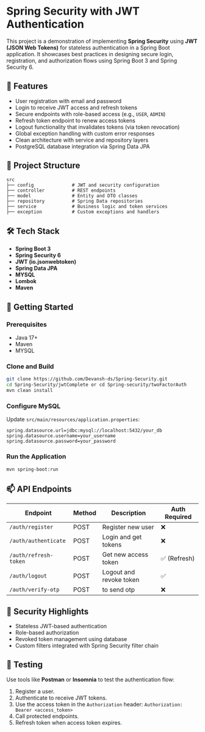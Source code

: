 # Spring Security with JWT Authentication

This project is a demonstration of implementing **Spring Security** using **JWT (JSON Web Tokens)** for stateless authentication in a Spring Boot application. It showcases best practices in designing secure login, registration, and authorization flows using Spring Boot 3 and Spring Security 6.

## 🔐 Features

- User registration with email and password
- Login to receive JWT access and refresh tokens
- Secure endpoints with role-based access (e.g., `USER`, `ADMIN`)
- Refresh token endpoint to renew access tokens
- Logout functionality that invalidates tokens (via token revocation)
- Global exception handling with custom error responses
- Clean architecture with service and repository layers
- PostgreSQL database integration via Spring Data JPA

## 📂 Project Structure

```
src
├── config              # JWT and security configuration
├── controller          # REST endpoints
├── model               # Entity and DTO classes
├── repository          # Spring Data repositories
├── service             # Business logic and token services
├── exception           # Custom exceptions and handlers

````

## 🛠️ Tech Stack

- **Spring Boot 3**
- **Spring Security 6**
- **JWT (io.jsonwebtoken)**
- **Spring Data JPA**
- **MYSQL**
- **Lombok**
- **Maven**

## 🚀 Getting Started

### Prerequisites

- Java 17+
- Maven
- MYSQL

### Clone and Build

```bash
git clone https://github.com/Devansh-ds/Spring-Security.git
cd Spring-Security/jwtComplete or cd Spring-security/twoFactorAuth
mvn clean install
````

### Configure MySQL

Update `src/main/resources/application.properties`:

```properties
spring.datasource.url=jdbc:mysql://localhost:5432/your_db
spring.datasource.username=your_username
spring.datasource.password=your_password
```

### Run the Application

```bash
mvn spring-boot:run
```

## 📫 API Endpoints

| Endpoint                  | Method | Description                | Auth Required |
| ------------------------- | ------ | -------------------------- | ------------- |
| `/auth/register`      | POST   | Register new user          | ❌                |
| `/auth/authenticate`  | POST   | Login and get tokens       | ❌                |
| `/auth/refresh-token` | POST   | Get new access token       | ✅ (Refresh)      |
| `/auth/logout`        | POST   | Logout and revoke token    | ✅                |
| `/auth/verify-otp`    | POST   | to send otp                | ❌                |

## 🔐 Security Highlights

* Stateless JWT-based authentication
* Role-based authorization
* Revoked token management using database
* Custom filters integrated with Spring Security filter chain

## 🧪 Testing

Use tools like **Postman** or **Insomnia** to test the authentication flow:

1. Register a user.
2. Authenticate to receive JWT tokens.
3. Use the access token in the `Authorization` header:
   `Authorization: Bearer <access_token>`
4. Call protected endpoints.
5. Refresh token when access token expires.
